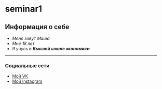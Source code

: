 # seminar1
## Информация о себе
* *Меня зовут Маша*
* *Мне 18 лет*
* *Я учусь в **Высшей школе экономики***
-------------------------------
### Социальные сети
* [Мой VK](http://vk.com/maryezhova "Мария Ежова")
* [Мой Instagram](https://www.instagram.com/maryezhova/ "maryezhova")
